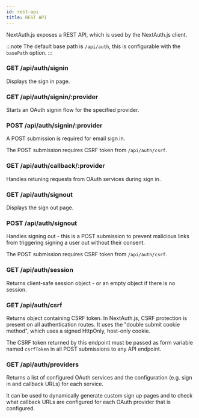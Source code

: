 ```yaml
---
id: rest-api
title: REST API
---
```


NextAuth.js exposes a REST API, which is used by the NextAuth.js client.

:::note
The default base path is `/api/auth`, this is configurable with the `basePath` option.
:::

### GET /api/auth/signin

Displays the sign in page.

### GET /api/auth/signin/:provider

Starts an OAuth signin flow for the specified provider.

### POST /api/auth/signin/:provider

A POST submission is required for email sign in.

The POST submission requires CSRF token from `/api/auth/csrf`.

### GET /api/auth/callback/:provider

Handles retuning requests from OAuth services during sign in.

### GET /api/auth/signout

Displays the sign out page.

### POST /api/auth/signout

Handles signing out - this is a POST submission to prevent malicious links from triggering signing a user out without their consent.

The POST submission requires CSRF token from `/api/auth/csrf`.

### GET /api/auth/session

Returns client-safe session object - or an empty object if there is no session.

### GET /api/auth/csrf

Returns object containing CSRF token. In NextAuth.js, CSRF protection is present on all authentication routes. It uses the "double submit cookie method", which uses a signed HttpOnly, host-only cookie.

The CSRF token returned by this endpoint must be passed as form variable named `csrfToken` in all POST submissions to any API endpoint.

### GET /api/auth/providers

Returns a list of configured OAuth services and the configuration (e.g. sign in and callback URLs) for each service.

It can be used to dynamically generate custom sign up pages and to check what callback URLs are configured for each OAuth provider that is configured.